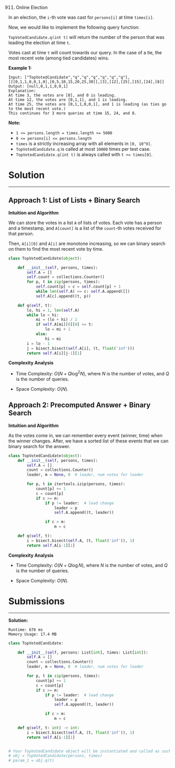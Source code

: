911. Online Election

In an election, the `i`-th vote was cast for `persons[i]` at time `times[i]`.

Now, we would like to implement the following query function:

`TopVotedCandidate.q(int t)` will return the number of the person that was leading the election at time `t`.  

Votes cast at time `t` will count towards our query.  In the case of a tie, the most recent vote (among tied candidates) wins.

 

**Example 1:**
```
Input: ["TopVotedCandidate","q","q","q","q","q","q"], [[[0,1,1,0,0,1,0],[0,5,10,15,20,25,30]],[3],[12],[25],[15],[24],[8]]
Output: [null,0,1,1,0,0,1]
Explanation: 
At time 3, the votes are [0], and 0 is leading.
At time 12, the votes are [0,1,1], and 1 is leading.
At time 25, the votes are [0,1,1,0,0,1], and 1 is leading (as ties go to the most recent vote.)
This continues for 3 more queries at time 15, 24, and 8.
```

**Note:**

* `1 <= persons.length = times.length <= 5000`
* `0 <= persons[i] <= persons.length`
* `times` is a strictly increasing array with all elements in `[0, 10^9]`.
* `TopVotedCandidate.q` is called at most `10000` times per test case.
* `TopVotedCandidate.q(int t)` is always called with `t >= times[0]`.

# Solution
---
## Approach 1: List of Lists + Binary Search
**Intuition and Algorithm**

We can store the votes in a list `A` of lists of votes. Each vote has a person and a timestamp, and `A[count]` is a list of the `count`-th votes received for that person.

Then, `A[i][0]` and `A[i]` are monotone increasing, so we can binary search on them to find the most recent vote by time.

```python
class TopVotedCandidate(object):

    def __init__(self, persons, times):
        self.A = []
        self.count = collections.Counter()
        for p, t in zip(persons, times):
            self.count[p] = c = self.count[p] + 1
            while len(self.A) <= c: self.A.append([])
            self.A[c].append((t, p))

    def q(self, t):
        lo, hi = 1, len(self.A)
        while lo < hi:
            mi = (lo + hi) / 2
            if self.A[mi][0][0] <= t:
                lo = mi + 1
            else:
                hi = mi
        i = lo - 1
        j = bisect.bisect(self.A[i], (t, float('inf')))
        return self.A[i][j-1][1]
```

**Complexity Analysis**

* Time Complexity: $O(N + Q \log^2 N)$, where $N$ is the number of votes, and $Q$ is the number of queries.

* Space Complexity: $O(N)$.

## Approach 2: Precomputed Answer + Binary Search
**Intuition and Algorithm**

As the votes come in, we can remember every event (winner, time) when the winner changes. After, we have a sorted list of these events that we can binary search for the answer.

```python
class TopVotedCandidate(object):
    def __init__(self, persons, times):
        self.A = []
        count = collections.Counter()
        leader, m = None, 0  # leader, num votes for leader

        for p, t in itertools.izip(persons, times):
            count[p] += 1
            c = count[p]
            if c >= m:
                if p != leader:  # lead change
                    leader = p
                    self.A.append((t, leader))

                if c > m:
                    m = c

    def q(self, t):
        i = bisect.bisect(self.A, (t, float('inf')), 1)
        return self.A[i-1][1]
```

**Complexity Analysis**

* Time Complexity: $O(N + Q \log N)$, where $N$ is the number of votes, and $Q$ is the number of queries.

* Space Complexity: $O(N)$.

# Submissions
---
**Solution:**
```
Runtime: 676 ms
Memory Usage: 17.4 MB
```
```python
class TopVotedCandidate:

    def __init__(self, persons: List[int], times: List[int]):
        self.A = []
        count = collections.Counter()
        leader, m = None, 0  # leader, num votes for leader

        for p, t in zip(persons, times):
            count[p] += 1
            c = count[p]
            if c >= m:
                if p != leader:  # lead change
                    leader = p
                    self.A.append((t, leader))

                if c > m:
                    m = c

    def q(self, t: int) -> int:
        i = bisect.bisect(self.A, (t, float('inf')), 1)
        return self.A[i-1][1]


# Your TopVotedCandidate object will be instantiated and called as such:
# obj = TopVotedCandidate(persons, times)
# param_1 = obj.q(t)
```